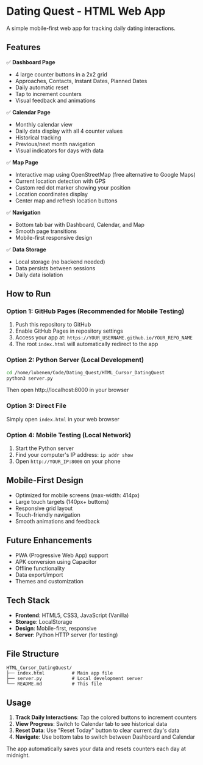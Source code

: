 # Dating Quest - HTML Web App

A simple mobile-first web app for tracking daily dating interactions.

## Features

✅ **Dashboard Page**
- 4 large counter buttons in a 2x2 grid
- Approaches, Contacts, Instant Dates, Planned Dates
- Daily automatic reset
- Tap to increment counters
- Visual feedback and animations

✅ **Calendar Page**
- Monthly calendar view
- Daily data display with all 4 counter values
- Historical tracking
- Previous/next month navigation
- Visual indicators for days with data

✅ **Map Page**
- Interactive map using OpenStreetMap (free alternative to Google Maps)
- Current location detection with GPS
- Custom red dot marker showing your position
- Location coordinates display
- Center map and refresh location buttons

✅ **Navigation**
- Bottom tab bar with Dashboard, Calendar, and Map
- Smooth page transitions
- Mobile-first responsive design

✅ **Data Storage**
- Local storage (no backend needed)
- Data persists between sessions
- Daily data isolation

## How to Run

### Option 1: GitHub Pages (Recommended for Mobile Testing)
1. Push this repository to GitHub
2. Enable GitHub Pages in repository settings
3. Access your app at: `https://YOUR_USERNAME.github.io/YOUR_REPO_NAME`
4. The root `index.html` will automatically redirect to the app

### Option 2: Python Server (Local Development)
```bash
cd /home/lubenem/Code/Dating_Quest/HTML_Cursor_DatingQuest
python3 server.py
```
Then open http://localhost:8000 in your browser

### Option 3: Direct File
Simply open `index.html` in your web browser

### Option 4: Mobile Testing (Local Network)
1. Start the Python server
2. Find your computer's IP address: `ip addr show`
3. Open `http://YOUR_IP:8000` on your phone

## Mobile-First Design

- Optimized for mobile screens (max-width: 414px)
- Large touch targets (140px+ buttons)
- Responsive grid layout
- Touch-friendly navigation
- Smooth animations and feedback

## Future Enhancements

- PWA (Progressive Web App) support
- APK conversion using Capacitor
- Offline functionality
- Data export/import
- Themes and customization

## Tech Stack

- **Frontend**: HTML5, CSS3, JavaScript (Vanilla)
- **Storage**: LocalStorage
- **Design**: Mobile-first, responsive
- **Server**: Python HTTP server (for testing)

## File Structure

```
HTML_Cursor_DatingQuest/
├── index.html          # Main app file
├── server.py           # Local development server
└── README.md           # This file
```

## Usage

1. **Track Daily Interactions**: Tap the colored buttons to increment counters
2. **View Progress**: Switch to Calendar tab to see historical data
3. **Reset Data**: Use "Reset Today" button to clear current day's data
4. **Navigate**: Use bottom tabs to switch between Dashboard and Calendar

The app automatically saves your data and resets counters each day at midnight.
